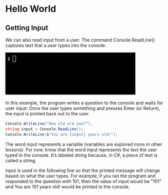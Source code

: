 # Hello World

## Getting Input

We can also read input from a user. The command Console.ReadLine() captures text that a user types into the console.

![](./img/dotnet-run-ex.gif)

In this example, the program writes a question to the console and waits for user input. Once the user types something and presses Enter (or Return), the input is printed back out to the user.
```csharp
Console.WriteLine("How old are you?");
string input = Console.ReadLine();
Console.WriteLine($"You are {input} years old!");
```
The word input represents a variable (variables are explored more in other lessons). For now, know that the word input represents the text the user typed in the console. It’s labeled string because, in C#, a piece of text is called a string.

input is used in the following line so that the printed message will change based on what the user types. For example, if you ran the program and responded to the question with 101, then the value of input would be "101" and You are 101 years old! would be printed to the console.
